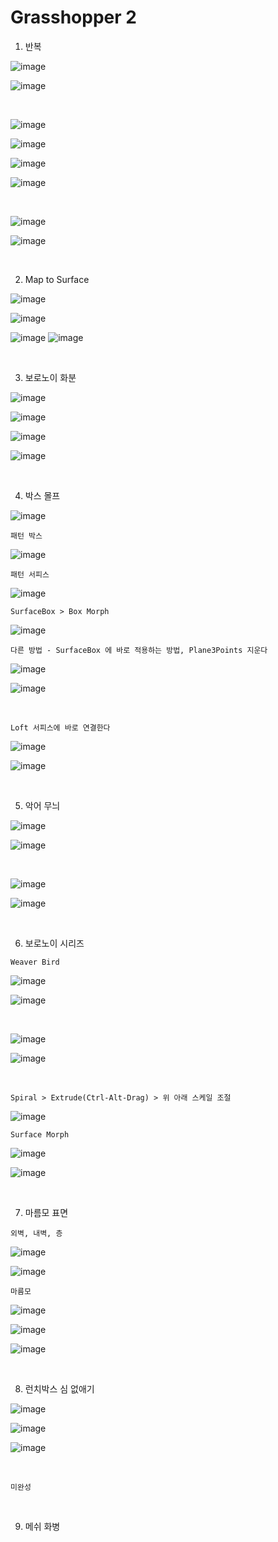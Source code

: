 Grasshopper 2
===============

1. 반복

![image](https://user-images.githubusercontent.com/30430227/147461855-d4f9274f-45a5-4663-be30-7d86468c2cf7.png)

![image](https://user-images.githubusercontent.com/30430227/147461758-3e6b2b1d-7e8b-4418-b749-9ab08cdc7426.png)

<br>

![image](https://user-images.githubusercontent.com/30430227/147462135-862f14ff-52f9-4bf3-82b3-db55dd96e722.png)

![image](https://user-images.githubusercontent.com/30430227/147462154-23e97e43-22d7-4638-bca7-9d1f46ead1ab.png)

![image](https://user-images.githubusercontent.com/30430227/147462302-42626d18-361f-45ae-928b-580be9e8ad1d.png)

![image](https://user-images.githubusercontent.com/30430227/147462325-78325003-81b3-42d2-b109-5d0bf328a70d.png)

<br>

![image](https://user-images.githubusercontent.com/30430227/147467765-41ea8943-5b30-4763-9b36-a37e8a2d2a54.png)

![image](https://user-images.githubusercontent.com/30430227/147467779-2b94b109-916f-4a85-ae0a-6326e296cf23.png)

<br>

2. Map to Surface

![image](https://user-images.githubusercontent.com/30430227/147468598-f5b13c4e-a668-49c3-9856-6443cd98e9a7.png)

![image](https://user-images.githubusercontent.com/30430227/147468639-3cd4b9f5-c54b-4a0f-af29-22cde78c7544.png)

![image](https://user-images.githubusercontent.com/30430227/147468988-59d0d81d-4fd4-4c92-8104-f868816e4929.png)
![image](https://user-images.githubusercontent.com/30430227/147469014-6dff9969-46c8-4ae5-917a-9e3883c00956.png)

<br>

3. 보로노이 화분

![image](https://user-images.githubusercontent.com/30430227/147469498-84618bf6-a5c8-43d0-a103-01023d587d1a.png)

![image](https://user-images.githubusercontent.com/30430227/147469482-8602dbba-2a8a-4eef-afe1-2920facc4893.png)

![image](https://user-images.githubusercontent.com/30430227/147470770-7cbf1ca8-42fb-476e-aa85-7ce71171c71d.png)

![image](https://user-images.githubusercontent.com/30430227/147470726-e127e6b4-bf4e-4e71-91d3-526cfb99417e.png)

<br>

4. 박스 몰프 

![image](https://user-images.githubusercontent.com/30430227/147516778-a1783c98-4d0a-4d75-81b9-aaeac217c80e.png)

`패턴 박스`

![image](https://user-images.githubusercontent.com/30430227/147516817-dbdc6119-28d0-4f47-9217-d2e3148b91e1.png)

`패턴 서피스`

![image](https://user-images.githubusercontent.com/30430227/147516887-4b3005b1-3307-48bf-81ac-03e02e2dc0b9.png)

`SurfaceBox > Box Morph`

![image](https://user-images.githubusercontent.com/30430227/147516937-c2523993-14ac-4d54-ac73-6161076544f3.png)

`다른 방법 - SurfaceBox 에 바로 적용하는 방법, Plane3Points 지운다`

![image](https://user-images.githubusercontent.com/30430227/147518311-6217f36e-6aab-4891-92b4-b430ea3e0f40.png)

![image](https://user-images.githubusercontent.com/30430227/147518407-ddd8c993-25c3-46b0-8c2c-e4a7adb49394.png)

<br>

`Loft 서피스에 바로 연결한다`

![image](https://user-images.githubusercontent.com/30430227/147519129-8d6ff44d-dfdc-4579-9771-a4f254ab9652.png)

![image](https://user-images.githubusercontent.com/30430227/147519169-f3f6b96a-8bee-4d7b-b924-b58903854111.png)

<br>

5. 악어 무늬 

![image](https://user-images.githubusercontent.com/30430227/147530466-30a03444-b0cf-4571-b613-c7d122fa6265.png)

![image](https://user-images.githubusercontent.com/30430227/147530513-fc6f06da-2e91-4291-a6b2-9421f0e5f7e0.png)

<br>

![image](https://user-images.githubusercontent.com/30430227/147530736-5868912e-4c4a-47c7-9621-33fb47960eaf.png)

![image](https://user-images.githubusercontent.com/30430227/147530790-57234820-b66e-4f34-8466-fa6859b913e6.png)

<br>

6. 보로노이 시리즈 

`Weaver Bird`

![image](https://user-images.githubusercontent.com/30430227/147532025-309f2d59-211f-45a3-82fb-30b93eb5c987.png)

![image](https://user-images.githubusercontent.com/30430227/147532089-62f5a73c-33ee-40a2-bf1e-d99d988d9cd3.png)

<br>

![image](https://user-images.githubusercontent.com/30430227/147532937-ecc58b1c-afd9-4b9f-b0a8-c73fed5af284.png)

![image](https://user-images.githubusercontent.com/30430227/147533011-3ef0f315-564e-4588-8027-b5992ca6ed89.png)

<br>

`Spiral > Extrude(Ctrl-Alt-Drag) > 위 아래 스케일 조절` 

![image](https://user-images.githubusercontent.com/30430227/147533612-3c4ca628-3f82-46af-8924-b3a45af179f8.png)

`Surface Morph`

![image](https://user-images.githubusercontent.com/30430227/147535083-29e46eab-d308-4234-a817-580ff7e56fe4.png)

![image](https://user-images.githubusercontent.com/30430227/147535198-0f187197-e24d-416d-9c9a-fbb06efbe920.png)

<br>

7. 마름모 표면

`외벽, 내벽, 층`

![image](https://user-images.githubusercontent.com/30430227/147551384-0f2a5b48-5b3b-4e0d-a32b-af791bbc79b7.png)

![image](https://user-images.githubusercontent.com/30430227/147551548-74968ec0-c569-4fd2-ac49-cd9ee3fffba9.png)

`마름모`

![image](https://user-images.githubusercontent.com/30430227/147551948-f5ef567d-bf97-4f3b-9ea0-c5cd14e3a165.png)

![image](https://user-images.githubusercontent.com/30430227/147552121-d8f519d5-3bbb-4ae9-83f6-54ae488b3911.png)

![image](https://user-images.githubusercontent.com/30430227/147551805-96bc2c36-7bea-4c7e-8e8b-bcc086f3f83e.png)

<br>

8. 런치박스 심 없애기 

![image](https://user-images.githubusercontent.com/30430227/147563682-3be21298-f221-449a-84a7-64de8478b041.png)

![image](https://user-images.githubusercontent.com/30430227/147563749-98a1f0db-e905-4d39-858c-07e9a6bdce27.png)

![image](https://user-images.githubusercontent.com/30430227/147563798-56f2ef92-33eb-43e9-bbc8-33ab78b6ae22.png)

<br>

`미완성`

<br>

9. 메쉬 화병













